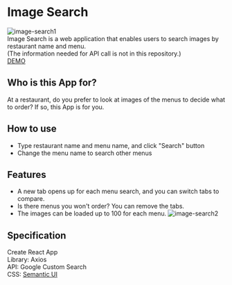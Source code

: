 # Image Search
![image-search1](https://user-images.githubusercontent.com/33141219/53057175-162d8780-3463-11e9-8957-8d38841dacf4.gif)<br/>
Image Search is a web application that enables users to search images by restaurant name and menu.<br/>
(The information needed for API call is not in this repository.)<br/>
[DEMO](https://sayakaono.github.io/image-search)

## Who is this App for?
At a restaurant, do you prefer to look at images of the menus to decide what to order? If so, this App is for you.

## How to use
- Type restaurant name and menu name, and click "Search" button
- Change the menu name to search other menus

## Features
- A new tab opens up for each menu search, and you can switch tabs to compare.
- Is there menus you won't order? You can remove the tabs.
- The images can be loaded up to 100 for each menu.
![image-search2](https://user-images.githubusercontent.com/33141219/53057201-38270a00-3463-11e9-8c60-970bbf3994e2.gif)

## Specification
Create React App<br/>
Library: Axios<br/>
API: Google Custom Search<br/>
CSS: [Semantic UI](https://semantic-ui.com)
